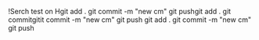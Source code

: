 !Serch test on Hgit add . git commit -m "new cm" git pushgit add . git
commitgitit commit -m "new cm" git push git add . git commit -m "new cm" git
push
